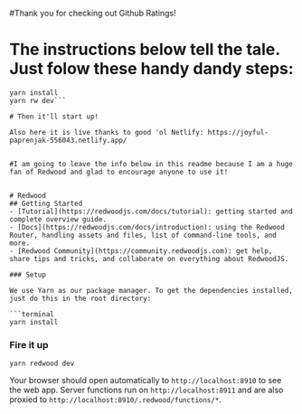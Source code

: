 #Thank you for checking out Github Ratings!

# The instructions below tell the tale. Just folow these handy dandy steps:

```git clone https://github.com/DamonJJ/github-ratings.git
yarn install
yarn rw dev``` 

# Then it'll start up!

Also here it is live thanks to good 'ol Netlify: https://joyful-paprenjak-556043.netlify.app/


#I am going to leave the info below in this readme because I am a huge fan of Redwood and glad to encourage anyone to use it!


# Redwood
## Getting Started
- [Tutorial](https://redwoodjs.com/docs/tutorial): getting started and complete overview guide.
- [Docs](https://redwoodjs.com/docs/introduction): using the Redwood Router, handling assets and files, list of command-line tools, and more.
- [Redwood Community](https://community.redwoodjs.com): get help, share tips and tricks, and collaborate on everything about RedwoodJS.

### Setup

We use Yarn as our package manager. To get the dependencies installed, just do this in the root directory:

```terminal
yarn install
```

### Fire it up

```terminal
yarn redwood dev
```

Your browser should open automatically to `http://localhost:8910` to see the web app. Server functions run on `http://localhost:8911` and are also proxied to `http://localhost:8910/.redwood/functions/*`.
